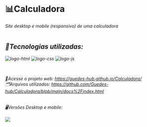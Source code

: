 <h1>📊Calculadora
</h1>


  <i>Site desktop e mobile (responsivo) de uma calculadora 
<br>
<br>



<h2>🤖Tecnologias utilizadas:</h2>


 <img src="https://img.shields.io/badge/HTML5-E34F26?style=for-the-badge&logo=html5&logoColor=white" alt="logo-html"  />
 <img src="https://img.shields.io/badge/CSS3-1572B6?style=for-the-badge&logo=css3&logoColor=white" alt="logo-css" />
  <img src="https://img.shields.io/badge/JavaScript-F7DF1E?style=for-the-badge&logo=JavaScript&logoColor=white" alt="logo-js" />
<br>
<br>
<br>

🚀Acesse o projeto web: https://guedes-hub.github.io/Calculadora/
<br>
🗂️Arquivos utilizados: https://github.com/Guedes-hub/Calculadora/blob/main/docs%2Findex.html
<br>
<br>
<br>
🖥️Versões Desktop e mobile: 
<br>
<br>
<img src="https://photos.app.goo.gl/v7PJvk51kymiDG1j8"/>




